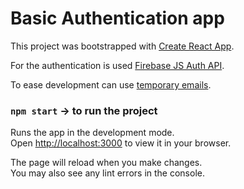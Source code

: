 # Basic Authentication app

This project was bootstrapped with [Create React App](https://github.com/facebook/create-react-app).

For the authentication is used [Firebase JS Auth API](https://firebase.google.com/docs/reference/js/auth.md).

To ease development can use [temporary emails](https://temp-mail.org/).

### `npm start` -> to run the project

Runs the app in the development mode.\
Open [http://localhost:3000](http://localhost:3000) to view it in your browser.

The page will reload when you make changes.\
You may also see any lint errors in the console.
